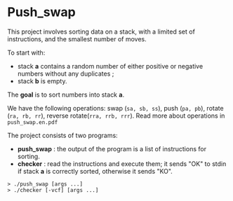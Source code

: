 # Push_swap
This project involves sorting data on a stack, with a limited set of instructions, and the smallest number of moves.

To start with:
* stack **a** contains a random number of either positive or negative numbers without any duplicates ;
* stack **b** is empty.

The **goal** is to sort numbers into stack **a**.

We have the following operations: swap (`sa, sb, ss`), push (`pa, pb`), rotate (`ra, rb, rr`), reverse rotate(`rra, rrb, rrr`). Read more about operations in `push_swap.en.pdf`

The project consists of two programs:
- **push_swap** : the output of the program is a list of instructions for sorting.
- **checker** : read the instructions and execute them; it sends "OK" to stdin if stack **a** is correctly sorted, otherwise it sends "KO".
```
> ./push_swap [args ...]
> ./checker [-vcf] [args ...]
 ```
